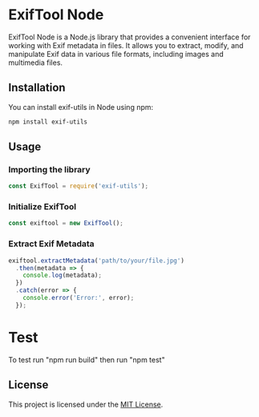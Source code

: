 
# ExifTool Node

ExifTool Node is a Node.js library that provides a convenient interface for working with Exif metadata in files. It allows you to extract, modify, and manipulate Exif data in various file formats, including images and multimedia files.

## Installation

You can install exif-utils in Node using npm:

```bash
npm install exif-utils
```

## Usage

### Importing the library

```javascript
const ExifTool = require('exif-utils');
```

### Initialize ExifTool

```javascript
const exiftool = new ExifTool();
```

### Extract Exif Metadata

```javascript
exiftool.extractMetadata('path/to/your/file.jpg')
  .then(metadata => {
    console.log(metadata);
  })
  .catch(error => {
    console.error('Error:', error);
  });
```

# Test

To test run "npm run build" then run "npm test"

## License

This project is licensed under the [MIT License](https://mit-license.org/).
```